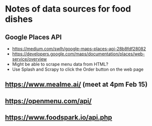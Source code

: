 # Notes of data sources for food dishes

## Google Places API

- https://medium.com/swlh/google-maps-places-api-28b8fdf28082
- https://developers.google.com/maps/documentation/places/web-service/overview
- Might be able to scrape menu data from HTML?
- Use Splash and Scrapy to click the Order button on the web page

## https://www.mealme.ai/ (meet at 4pm Feb 15)


## https://openmenu.com/api/


## https://www.foodspark.io/api.php
